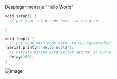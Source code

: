 Desplegar mensaje "Hello World"


```cpp
void setup() {
  // put your setup code here, to run once:

}

void loop() {
  // put your main code here, to run repeatedly:
 Serial.println("Hello World");
  // Retraso mínimo para evitar saturar el bucle.
  delay(100);
}

```
![image](https://github.com/JorgeGutierrez-TEC/PicoW-TEC/assets/158111129/cb3b8b5c-9e41-4052-989b-5532bc690f0e)

